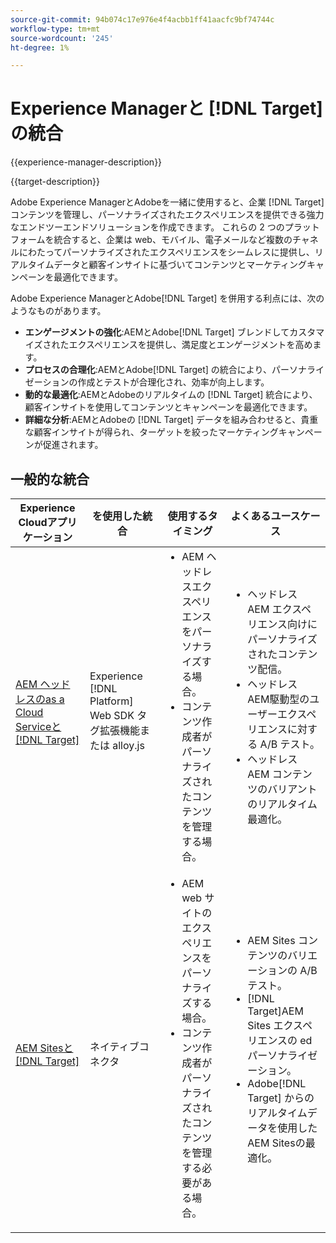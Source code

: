 ```yaml
---
source-git-commit: 94b074c17e976e4f4acbb1ff41aacfc9bf74744c
workflow-type: tm+mt
source-wordcount: '245'
ht-degree: 1%

---
```



# Experience Managerと [!DNL Target] の統合

{{experience-manager-description}}

{{target-description}}

Adobe Experience ManagerとAdobeを一緒に使用すると、企業 [!DNL Target] コンテンツを管理し、パーソナライズされたエクスペリエンスを提供できる強力なエンドツーエンドソリューションを作成できます。 これらの 2 つのプラットフォームを統合すると、企業は web、モバイル、電子メールなど複数のチャネルにわたってパーソナライズされたエクスペリエンスをシームレスに提供し、リアルタイムデータと顧客インサイトに基づいてコンテンツとマーケティングキャンペーンを最適化できます。

Adobe Experience ManagerとAdobe[!DNL Target] を併用する利点には、次のようなものがあります。

+ **エンゲージメントの強化**:AEMとAdobe[!DNL Target] ブレンドしてカスタマイズされたエクスペリエンスを提供し、満足度とエンゲージメントを高めます。
+ **プロセスの合理化**:AEMとAdobe[!DNL Target] の統合により、パーソナライゼーションの作成とテストが合理化され、効率が向上します。
+ **動的な最適化**:AEMとAdobeのリアルタイムの [!DNL Target] 統合により、顧客インサイトを使用してコンテンツとキャンペーンを最適化できます。
+ **詳細な分析**:AEMとAdobeの [!DNL Target] データを組み合わせると、貴重な顧客インサイトが得られ、ターゲットを絞ったマーケティングキャンペーンが促進されます。

## 一般的な統合

<table>
    <thead>
        <tr>
            <th>Experience Cloudアプリケーション</th>
            <th>を使用した統合</th>
            <th>使用するタイミング</th>
            <th>よくあるユースケース</th>
        </tr>
    </thead>
    <tbody>
        <tr>
            <td><a href="https://experienceleague.adobe.com/docs/experience-manager-learn/cloud-service/integrations/target.html?lang=ja" target="_blank" rel="noreferrer">AEM ヘッドレスのas a Cloud Serviceと [!DNL Target]</a></td>
            <td>Experience [!DNL Platform] Web SDK タグ拡張機能または alloy.js</td>
            <td>
              <ul style="margin-top: 0;">
                <li>AEM ヘッドレスエクスペリエンスをパーソナライズする場合。</li>
                <li>コンテンツ作成者がパーソナライズされたコンテンツを管理する場合。</li>
              </ul>
            </td>
            <td>
                <ul style="margin-top: 0;">
                  <li>ヘッドレス AEM エクスペリエンス向けにパーソナライズされたコンテンツ配信。</li>
                  <li>ヘッドレス AEM駆動型のユーザーエクスペリエンスに対する A/B テスト。</li>
                  <li>ヘッドレス AEM コンテンツのバリアントのリアルタイム最適化。</li>
                </ul>
            </td>
        </tr>
        <tr>
            <td><a href="https://experienceleague.adobe.com/docs/experience-manager-learn/sites/integrations/target/overview.html?lang=ja" target="_blank" rel="noreferrer">AEM Sitesと [!DNL Target]</a></td>
            <td>ネイティブコネクタ</td>
            <td>
                <ul style="margin-top: 0;">
                    <li>AEM web サイトのエクスペリエンスをパーソナライズする場合。</li>
                    <li>コンテンツ作成者がパーソナライズされたコンテンツを管理する必要がある場合。</li>
                </ul>
            </td>
            <td>
              <ul style="margin-top: 0;">
                <li>AEM Sites コンテンツのバリエーションの A/B テスト。</li>
                <li>[!DNL Target]AEM Sites エクスペリエンスの ed パーソナライゼーション。</li>
                <li>Adobe[!DNL Target] からのリアルタイムデータを使用したAEM Sitesの最適化。</li>
              </ul>
            </td>
        </tr>
    </tbody>          
</table>
